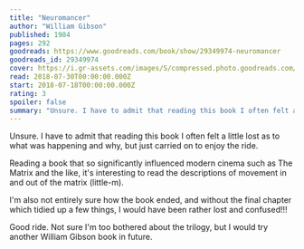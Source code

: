 ```yaml
---
title: "Neuromancer"
author: "William Gibson"
published: 1984
pages: 292
goodreads: https://www.goodreads.com/book/show/29349974-neuromancer
goodreads_id: 29349974
cover: https://i.gr-assets.com/images/S/compressed.photo.goodreads.com/books/1511700869l/29349974._SX98_.jpg
read: 2018-07-30T00:00:00.000Z
start: 2018-07-18T00:00:00.000Z
rating: 3
spoiler: false
summary: "Unsure. I have to admit that reading this book I often felt a little lost as to what was happening and why, but just carried on to enjoy the ride."
---
```


Unsure. I have to admit that reading this book I often felt a little lost as to what was happening and why, but just carried on to enjoy the ride.

Reading a book that so significantly influenced modern cinema such as The Matrix and the like, it's interesting to read the descriptions of movement in and out of the matrix (little-m).

I'm also not entirely sure how the book ended, and without the final chapter which tidied up a few things, I would have been rather lost and confused!!!

Good ride. Not sure I'm too bothered about the trilogy, but I would try another William Gibson book in future.
